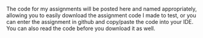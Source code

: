 The code for my assignments will be posted here and named appropriately, allowing you to easily download the assignment code I made to test, or you can enter the assignment in github and copy/paste the code into your IDE. You can also read the code before you download it as well. 
